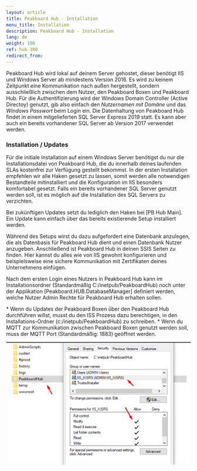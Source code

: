 ```yaml
---
layout: article
title: Peakboard Hub - Installation  
menu_title: Installation  
description: Peakboard Hub - Installation  
lang: de
weight: 100
ref: hub-100
redirect_from:
---
```



Peakboard Hub wird lokal auf deinem Server gehostet, dieser benötigt IIS und Windows Server ab mindestens Version 2016. 
Es wird zu keinem Zeitpunkt eine Kommunikation nach außen hergestellt, sondern ausschließlich zwischen dem Nutzer, den Peakboard Boxen und Peakboard Hub. 
Für die Authentifizierung wird der Windows Domain Controller (Active Directoy) genutzt, gib also einfach den *Nutzernamen mit Domäne* und das *Windows Passwort* beim Login ein. 
Die Datenhaltung von Peakboard Hub findet in einem mitgelieferten SQL Server Express 2019 statt. 
Es kann aber auch ein bereits vorhandener SQL Server ab Version 2017 verwendet werden.

### Installation / Updates

Für die initiale Installation auf einem Windows Server benötigst du nur die Installationsdatei von Peakboard Hub, die du innerhalb deines laufenden SLAs kostenfrei zur Verfügung gestellt bekommst. 
In der ersten Installation empfehlen wir alle Haken gesetzt zu lassen, somit werden alle notwendigen Bestandteile mitinstalliert und die Konfiguration im IIS besonders komfortabel gesetzt. 
Falls ein bereits vorhandener SQL Server genutzt werden soll, ist es möglich auf die Installation des SQL Servers zu verzichten.

Bei zukünftigen Updates setzt du lediglich den Haken bei [PB Hub Main]. 
Ein Update kann einfach über das bereits existierende Setup installiert werden.


Während des Setups wirst du dazu aufgefordert eine Datenbank anzulegen, die als Datenbasis für Peakboard Hub dient und einen Datenbank Nutzer anzugeben. 
Anschließend ist Peakboard Hub in deinen SSIS Seiten zu finden. 
Hier kannst du alles wie von IIS gewohnt konfigurieren und beispielsweise eine sichere Kommunikation mit Zertifikaten deines Unternehmens einfügen.

Nach dem ersten Login eines Nutzers in Peakboard Hub kann im Installationsordner (Standardmäßig C:/inetpub/PeakboardHub) noch unter der Applikation [Peakboard.HUB.DatabaseManager] definiert werden, welche Nutzer Admin Rechte für Peakboard Hub erhalten sollen.

<div class="box-warning" markdown="1">
* Wenn du Updates der Peakboard Boxen über den Peakboard Hub durchführen willst, musst du den ISS Prozess dazu berechtigen, in den Installations-Ordner (c:/inetpub/PeakboardHub) zu schreiben.
* Wenn du MQTT zur Kommunikation zwischen Peakboard Boxen genutzt werden soll, muss der MQTT Port (Standardmäßig: 1883) geöffnet werden.
</div>

![hub_permissions](/assets/images/hub/hub_permissions.png)
